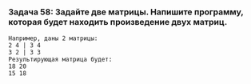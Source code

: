 ### **Задача 58: Задайте две матрицы. Напишите программу, которая будет находить произведение двух матриц.**
```
Например, даны 2 матрицы:
2 4 | 3 4
3 2 | 3 3
Результирующая матрица будет:
18 20
15 18
```

